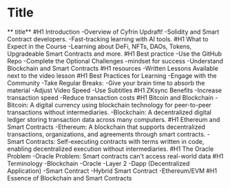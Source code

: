 # Title 
** title**
#H1 Introduction
-Overview of Cyfrin Updraft!
-Solidity and Smart Contract developers.
-Fast-tracking learning with AI tools.
#H1 What to Expect in the Course
-Learning about DeFi, NFTs, DAOs, Tokens, Upgradeable Smart Contracts and more.
#H1 Best practice
-Use the GitHub Repo
-Complete the Optional Challenges
-mindset for success
-Understand Blockchain and Smart Contracts
#H1 resources 
-Written Lessons Available next to the video lesson 
#H1 Best Practices for Learning
-Engage with the Community
-Take Regular Breaks:
-Give your brain time to absorb the material
-Adjust Video Speed
-Use Subtitles
#H1 ZKsync Benefits
-Increase transaction speed
-Reduce transaction costs
#H1 Bitcoin and Blockchain
-Bitcoin: A digital currency using blockchain technology for peer-to-peer transactions without intermediaries.
-Blockchain: A decentralized digital ledger storing transaction data across many computers.
#H1 Ethereum and Smart Contracts
-Ethereum: A blockchain that supports decentralized transactions, organizations, and agreements through smart contracts.
-Smart Contracts: Self-executing contracts with terms written in code, enabling decentralized execution without intermediaries.
#H1 The Oracle Problem
-Oracle Problem: Smart contracts can't access real-world data
#H1 Terminology
-Blockchain
-Oracle
-Layer 2
-Dapp (Decentralized Application)
-Smart Contract
-Hybrid Smart Contract
-Ethereum/EVM
#H1 Essence of Blockchain and Smart Contracts
